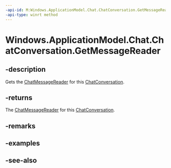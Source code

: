```yaml
---
-api-id: M:Windows.ApplicationModel.Chat.ChatConversation.GetMessageReader
-api-type: winrt method
---
```


<!-- Method syntax
public Windows.ApplicationModel.Chat.ChatMessageReader GetMessageReader()
-->

# Windows.ApplicationModel.Chat.ChatConversation.GetMessageReader

## -description
Gets the [ChatMessageReader](chatmessagereader.md) for this [ChatConversation](chatconversation.md).

## -returns
The [ChatMessageReader](chatmessagereader.md) for this [ChatConversation](chatconversation.md).

## -remarks

## -examples

## -see-also
